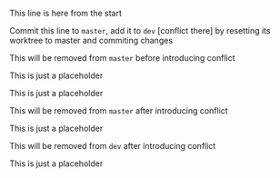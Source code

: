 This line is here from the start

Commit this line to `master`, add it to `dev` [conflict there] by resetting its worktree to master and commiting changes

This will be removed from `master` before introducing conflict

This is just a placeholder

This is just a placeholder

This will be removed from `master` after introducing conflict

This is just a placeholder

This will be removed from `dev` after introducing conflict

This is just a placeholder
